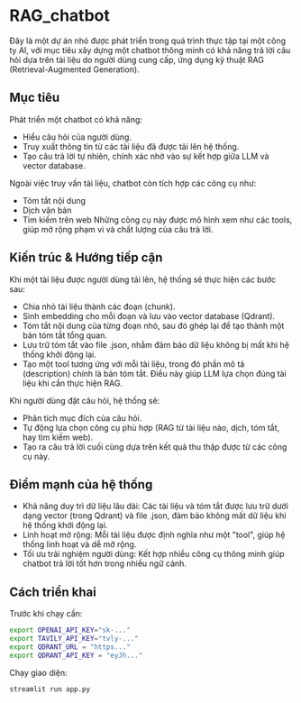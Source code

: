# RAG_chatbot

Đây là một dự án nhỏ được phát triển trong quá trình thực tập tại một công ty AI, với mục tiêu xây dựng một chatbot thông minh có khả năng trả lời câu hỏi dựa trên tài liệu do người dùng cung cấp, ứng dụng kỹ thuật RAG (Retrieval-Augmented Generation).


## Mục tiêu

Phát triển một chatbot có khả năng:
  - Hiểu câu hỏi của người dùng.
  - Truy xuất thông tin từ các tài liệu đã được tải lên hệ thống.
  - Tạo câu trả lời tự nhiên, chính xác nhờ vào sự kết hợp giữa LLM và vector database.

Ngoài việc truy vấn tài liệu, chatbot còn tích hợp các công cụ như:
  - Tóm tắt nội dung
  - Dịch văn bản
  - Tìm kiếm trên web
Những công cụ này được mô hình xem như các tools, giúp mở rộng phạm vi và chất lượng của câu trả lời.

## Kiến trúc & Hướng tiếp cận
Khi một tài liệu được người dùng tải lên, hệ thống sẽ thực hiện các bước sau:
  - Chia nhỏ tài liệu thành các đoạn (chunk).
  - Sinh embedding cho mỗi đoạn và lưu vào vector database (Qdrant).
  - Tóm tắt nội dung của từng đoạn nhỏ, sau đó ghép lại để tạo thành một bản tóm tắt tổng quan.
  - Lưu trữ tóm tắt vào file .json, nhằm đảm bảo dữ liệu không bị mất khi hệ thống khởi động lại.
  - Tạo một tool tương ứng với mỗi tài liệu, trong đó phần mô tả (description) chính là bản tóm tắt. Điều này giúp LLM lựa chọn đúng tài liệu khi cần thực hiện RAG.

Khi người dùng đặt câu hỏi, hệ thống sẽ:
  - Phân tích mục đích của câu hỏi.
  - Tự động lựa chọn công cụ phù hợp (RAG từ tài liệu nào, dịch, tóm tắt, hay tìm kiếm web).
  - Tạo ra câu trả lời cuối cùng dựa trên kết quả thu thập được từ các công cụ này.

## Điểm mạnh của hệ thống
- Khả năng duy trì dữ liệu lâu dài: Các tài liệu và tóm tắt được lưu trữ dưới dạng vector (trong Qdrant) và file .json, đảm bảo không mất dữ liệu khi hệ thống khởi động lại.
- Linh hoạt mở rộng: Mỗi tài liệu được định nghĩa như một "tool", giúp hệ thống linh hoạt và dễ mở rộng.
- Tối ưu trải nghiệm người dùng: Kết hợp nhiều công cụ thông minh giúp chatbot trả lời tốt hơn trong nhiều ngữ cảnh.

## Cách triển khai

Trước khi chạy cần:

```bash
export OPENAI_API_KEY="sk-..."
export TAVILY_API_KEY="tvly-..."
export QDRANT_URL = "https..."
export QDRANT_API_KEY = "eyJh..."
```

Chạy giao diện:

```bash
streamlit run app.py
```
